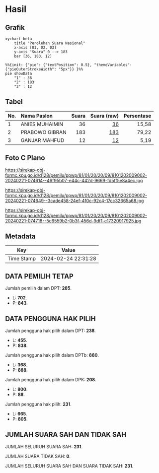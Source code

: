 # Hasil

## Grafik

```mermaid
xychart-beta
    title "Perolehan Suara Nasional"
    x-axis [01, 02, 03]
    y-axis "Suara" 0 --> 183
    bar [36, 183, 12]
```

```mermaid
%%{init: {"pie": {"textPosition": 0.5}, "themeVariables": {"pieOuterStrokeWidth": "5px"}} }%%
pie showData
    "1" : 36
    "2" : 183
    "3" : 12
```

## Tabel

| No. | Nama Paslon    | Suara | Suara (raw) | Persentase |
|:--- |:-------------- | -----:| -----------:| ----------:|
| 1   | ANIES MUHAIMIN | 36    | [36][p-1]   | 15,58      |
| 2   | PRABOWO GIBRAN | 183   | [183][p-2]  | 79,22      |
| 3   | GANJAR MAHFUD  | 12    | [12][p-3]   | 5,19       |


[p-1]: https://github.com/gigit-pemilu/pemilu-2024/blob/main/pilpres/hitung-suara/sub/81-maluku/sub/01-maluku-tengah/sub/20-seram-utara-barat/sub/2009-latea/sub/002-tps/sub/paslon-1.txt
[p-2]: https://github.com/gigit-pemilu/pemilu-2024/blob/main/pilpres/hitung-suara/sub/81-maluku/sub/01-maluku-tengah/sub/20-seram-utara-barat/sub/2009-latea/sub/002-tps/sub/paslon-2.txt
[p-3]: https://github.com/gigit-pemilu/pemilu-2024/blob/main/pilpres/hitung-suara/sub/81-maluku/sub/01-maluku-tengah/sub/20-seram-utara-barat/sub/2009-latea/sub/002-tps/sub/paslon-3.txt

## Foto C Plano

https://sirekap-obj-formc.kpu.go.id/d128/pemilu/ppwp/81/01/20/20/09/8101202009002-20240221-074614--46f95b07-e44c-442d-9669-fd5ff5e8a4ec.jpg

https://sirekap-obj-formc.kpu.go.id/d128/pemilu/ppwp/81/01/20/20/09/8101202009002-20240221-074649--3cade458-24ef-4f0c-92c4-17cc32665a68.jpg

https://sirekap-obj-formc.kpu.go.id/d128/pemilu/ppwp/81/01/20/20/09/8101202009002-20240221-074718--5c6559b2-0b3f-456d-9df1-c17320917925.jpg


## Metadata

| Key        | Value               |
| ---------- | ------------------- |
| Time Stamp | 2024-02-24 22:31:28 |


## DATA PEMILIH TETAP

Jumlah pemilih dalam DPT: **285**.
 * L: **702**.
 * P: **843**.

## DATA PENGGUNA HAK PILIH

Jumlah pengguna hak pilih dalam DPT: **238**.
 * L: **455**.
 * P: **838**.

Jumlah pengguna hak pilih dalam DPTb: **880**.
 * L: **368**.
 * P: **888**.

Jumlah pengguna hak pilih dalam DPK: **208**.
 * L: **800**.
 * P: **88**.

Jumlah pengguna hak pilih: **231**.
 * L: **665**.
 * P: **805**.

## JUMLAH SUARA SAH DAN TIDAK SAH

JUMLAH SELURUH SUARA SAH: **231**.

JUMLAH SUARA TIDAK SAH: **0**.

JUMLAH SELURUH SUARA SAH DAN SUARA TIDAK SAH: **231**.


